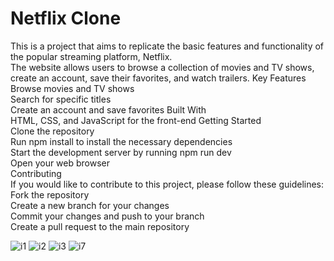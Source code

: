 <h1> Netflix Clone </h1> This is a project that aims to replicate the basic features and functionality of the popular streaming platform, Netflix. <br> The website allows users to browse a collection of movies and TV shows, create an account, save their favorites, and watch trailers. Key Features<br> Browse movies and TV shows <br> Search for specific titles <br> Create an account and save favorites Built With <br> HTML, CSS, and JavaScript for the front-end Getting Started <br> Clone the repository <br> Run npm install to install the necessary dependencies <br> Start the development server by running npm run dev <br> Open your web browser <br> Contributing <br> If you would like to contribute to this project, please follow these guidelines: <br> Fork the repository <br> Create a new branch for your changes <br> Commit your changes and push to your branch <br> Create a pull request to the main repository

![i1](https://github.com/Aasif9/Netflix-Clone/assets/62379306/a7900f27-6a80-4755-8bdb-9bc9f7ae8985)
![i2](https://github.com/Aasif9/Netflix-Clone/assets/62379306/9af11a4f-05ef-4e3e-a24e-b4608878ed90)
![i3](https://github.com/Aasif9/Netflix-Clone/assets/62379306/2e0b78b3-5b18-457b-a7d0-b263636ad6f3)
![i7](https://github.com/Aasif9/Netflix-Clone/assets/62379306/1fa7ed9a-5180-4222-bff5-09d5f03a1d6c)
